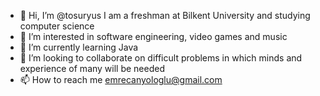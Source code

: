 - 👋 Hi, I’m @tosuryus I am a freshman at Bilkent University and studying computer science
- 👀 I’m interested in software engineering, video games and music
- 🌱 I’m currently learning Java
- 💞️ I’m looking to collaborate on difficult problems in which minds and experience of many will be needed
- 📫 How to reach me emrecanyologlu@gmail.com

<!---
tosuryus/tosuryus is a ✨ special ✨ repository because its `README.md` (this file) appears on your GitHub profile.
You can click the Preview link to take a look at your changes.
--->
